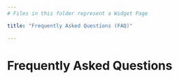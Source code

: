 ```yaml
---
# Files in this folder represent a Widget Page

title: "Frequently Asked Questions (FAQ)"

---
```


<h1> Frequently Asked Questions </h1>
